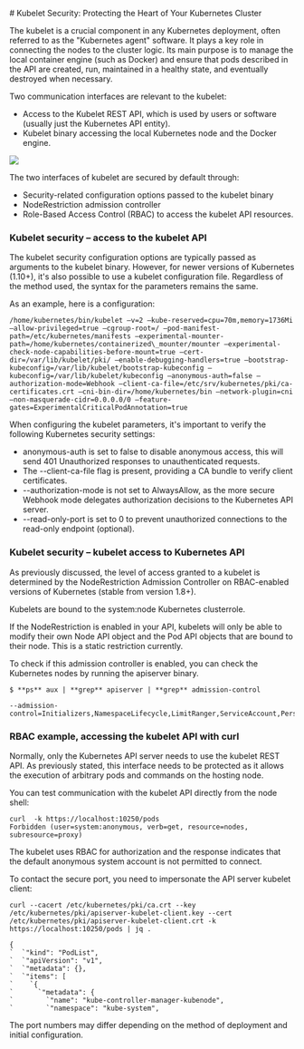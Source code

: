 
﻿# Kubelet Security: Protecting the Heart of Your Kubernetes Cluster 


The kubelet is a crucial component in any Kubernetes deployment, often referred to as the "Kubernetes agent" software. It plays a key role in connecting the nodes to the cluster logic. Its main purpose is to manage the local container engine (such as Docker) and ensure that pods described in the API are created, run, maintained in a healthy state, and eventually destroyed when necessary.

Two communication interfaces are relevant to the kubelet:

- Access to the Kubelet REST API, which is used by users or software (usually just the Kubernetes API entity).
- Kubelet binary accessing the local Kubernetes node and the Docker engine.



![](images/image6.png)


The two interfaces of kubelet are secured by default through:

- Security-related configuration options passed to the kubelet binary
- NodeRestriction admission controller
- Role-Based Access Control (RBAC) to access the kubelet API resources.



### **Kubelet security – access to the kubelet API**

The kubelet security configuration options are typically passed as arguments to the kubelet binary. However, for newer versions of Kubernetes (1.10+), it's also possible to use a kubelet configuration file. Regardless of the method used, the syntax for the parameters remains the same. 

As an example, here is a configuration:

    /home/kubernetes/bin/kubelet –v=2 –kube-reserved=cpu=70m,memory=1736Mi –allow-privileged=true –cgroup-root=/ –pod-manifest-path=/etc/kubernetes/manifests –experimental-mounter-path=/home/kubernetes/containerized\_mounter/mounter –experimental-check-node-capabilities-before-mount=true –cert-dir=/var/lib/kubelet/pki/ –enable-debugging-handlers=true –bootstrap-kubeconfig=/var/lib/kubelet/bootstrap-kubeconfig –kubeconfig=/var/lib/kubelet/kubeconfig –anonymous-auth=false –authorization-mode=Webhook –client-ca-file=/etc/srv/kubernetes/pki/ca-certificates.crt –cni-bin-dir=/home/kubernetes/bin –network-plugin=cni –non-masquerade-cidr=0.0.0.0/0 –feature-gates=ExperimentalCriticalPodAnnotation=true

When configuring the kubelet parameters, it's important to verify the following Kubernetes security settings:

- anonymous-auth is set to false to disable anonymous access, this will send 401 Unauthorized responses to unauthenticated requests.
- The --client-ca-file flag is present, providing a CA bundle to verify client certificates.
- --authorization-mode is not set to AlwaysAllow, as the more secure Webhook mode delegates authorization decisions to the Kubernetes API server.
- --read-only-port is set to 0 to prevent unauthorized connections to the read-only endpoint (optional).



### **Kubelet security – kubelet access to Kubernetes API**

As previously discussed, the level of access granted to a kubelet is determined by the NodeRestriction Admission Controller on RBAC-enabled versions of Kubernetes (stable from version 1.8+). 

Kubelets are bound to the system:node Kubernetes clusterrole. 

If the NodeRestriction is enabled in your API, kubelets will only be able to modify their own Node API object and the Pod API objects that are bound to their node. This is a static restriction currently. 

To check if this admission controller is enabled, you can check the Kubernetes nodes by running the apiserver binary.

    $ **ps** aux | **grep** apiserver | **grep** admission-control

    --admission-control=Initializers,NamespaceLifecycle,LimitRanger,ServiceAccount,PersistentVolumeLabel,DefaultStorageClass,DefaultTolerationSeconds,NodeRestriction,ResourceQuota



### **RBAC example, accessing the kubelet API with curl**

Normally, only the Kubernetes API server needs to use the kubelet REST API. As previously stated, this interface needs to be protected as it allows the execution of arbitrary pods and commands on the hosting node.

You can test communication with the kubelet API directly from the node shell:

    curl  -k https://localhost:10250/pods
    Forbidden (user=system:anonymous, verb=get, resource=nodes, subresource=proxy)


The kubelet uses RBAC for authorization and the response indicates that the default anonymous system account is not permitted to connect.

To contact the secure port, you need to impersonate the API server kubelet client:


    curl --cacert /etc/kubernetes/pki/ca.crt --key /etc/kubernetes/pki/apiserver-kubelet-client.key --cert /etc/kubernetes/pki/apiserver-kubelet-client.crt -k https://localhost:10250/pods | jq .

    {
    `  `"kind": "PodList",
    `  `"apiVersion": "v1",
    `  `"metadata": {},
    `  `"items": [
    `    `{
    `      `"metadata": {
    `        `"name": "kube-controller-manager-kubenode",
    `        `"namespace": "kube-system",



The port numbers may differ depending on the method of deployment and initial configuration.

